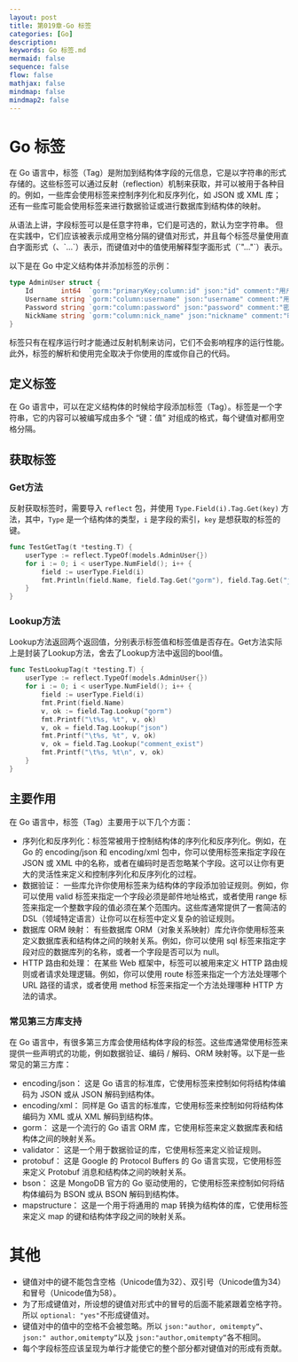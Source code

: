 ```yaml
---
layout: post
title: 第019章-Go 标签
categories: [Go]
description: 
keywords: Go 标签.md
mermaid: false
sequence: false
flow: false
mathjax: false
mindmap: false
mindmap2: false
---
```

# Go 标签

在 Go 语言中，标签（Tag）是附加到结构体字段的元信息，它是以字符串的形式存储的。这些标签可以通过反射（reflection）机制来获取，并可以被用于各种目的。例如，一些库会使用标签来控制序列化和反序列化，如 JSON 或 XML 库；还有一些库可能会使用标签来进行数据验证或进行数据库到结构体的映射。

从语法上讲，字段标签可以是任意字符串，它们是可选的，默认为空字符串。 但在实践中，它们应该被表示成用空格分隔的键值对形式，并且每个标签尽量使用直白字面形式（、\`...\`）表示，而键值对中的值使用解释型字面形式（\`"..."\`）表示。 

以下是在 Go 中定义结构体并添加标签的示例：

```go
type AdminUser struct {
	Id       int64  `gorm:"primaryKey;column:id" json:"id" comment:"用户ID"`
	Username string `gorm:"column:username" json:"username" comment:"用户名"`
	Password string `gorm:"column:password" json:"password" comment:"密码"`
	NickName string `gorm:"column:nick_name" json:"nickname" comment:"昵称"`
}
```



标签只有在程序运行时才能通过反射机制来访问，它们不会影响程序的运行性能。此外，标签的解析和使用完全取决于你使用的库或你自己的代码。



## 定义标签

在 Go 语言中，可以在定义结构体的时候给字段添加标签（Tag）。标签是一个字符串，它的内容可以被编写成由多个 “键：值” 对组成的格式，每个键值对都用空格分隔。



## 获取标签

### Get方法

反射获取标签时，需要导入 `reflect` 包，并使用 `Type.Field(i).Tag.Get(key)` 方法，其中，`Type` 是一个结构体的类型，`i` 是字段的索引，`key` 是想获取的标签的键。

```go
func TestGetTag(t *testing.T) {
	userType := reflect.TypeOf(models.AdminUser{})
	for i := 0; i < userType.NumField(); i++ {
		field := userType.Field(i)
		fmt.Println(field.Name, field.Tag.Get("gorm"), field.Tag.Get("json"), field.Tag.Get("comment"))
	}
}
```



### Lookup方法

Lookup方法返回两个返回值，分别表示标签值和标签值是否存在。Get方法实际上是封装了Lookup方法，舍去了Lookup方法中返回的bool值。

```go
func TestLookupTag(t *testing.T) {
	userType := reflect.TypeOf(models.AdminUser{})
	for i := 0; i < userType.NumField(); i++ {
		field := userType.Field(i)
		fmt.Print(field.Name)
		v, ok := field.Tag.Lookup("gorm")
		fmt.Printf("\t%s, %t", v, ok)
		v, ok = field.Tag.Lookup("json")
		fmt.Printf("\t%s, %t", v, ok)
		v, ok = field.Tag.Lookup("comment_exist")
		fmt.Printf("\t%s, %t\n", v, ok)
	}
}
```



## 主要作用

在 Go 语言中，标签（Tag）主要用于以下几个方面：

- 序列化和反序列化：标签常被用于控制结构体的序列化和反序列化。例如，在 Go 的 encoding/json 和 encoding/xml 包中，你可以使用标签来指定字段在 JSON 或 XML 中的名称，或者在编码时是否忽略某个字段。这可以让你有更大的灵活性来定义和控制序列化和反序列化的过程。
- 数据验证： 一些库允许你使用标签来为结构体的字段添加验证规则。例如，你可以使用 valid 标签来指定一个字段必须是邮件地址格式，或者使用 range 标签来指定一个整数字段的值必须在某个范围内。这些库通常提供了一套简洁的 DSL（领域特定语言）让你可以在标签中定义复杂的验证规则。
- 数据库 ORM 映射： 有些数据库 ORM（对象关系映射）库允许你使用标签来定义数据库表和结构体之间的映射关系。例如，你可以使用 sql 标签来指定字段对应的数据库列的名称，或者一个字段是否可以为 null。
- HTTP 路由和处理： 在某些 Web 框架中，标签可以被用来定义 HTTP 路由规则或者请求处理逻辑。例如，你可以使用 route 标签来指定一个方法处理哪个 URL 路径的请求，或者使用 method 标签来指定一个方法处理哪种 HTTP 方法的请求。



### 常见第三方库支持

在 Go 语言中，有很多第三方库会使用结构体字段的标签。这些库通常使用标签来提供一些声明式的功能，例如数据验证、编码 / 解码、ORM 映射等。以下是一些常见的第三方库：

- encoding/json： 这是 Go 语言的标准库，它使用标签来控制如何将结构体编码为 JSON 或从 JSON 解码到结构体。
- encoding/xml： 同样是 Go 语言的标准库，它使用标签来控制如何将结构体编码为 XML 或从 XML 解码到结构体。
- gorm： 这是一个流行的 Go 语言 ORM 库，它使用标签来定义数据库表和结构体之间的映射关系。
- validator： 这是一个用于数据验证的库，它使用标签来定义验证规则。
- protobuf： 这是 Google 的 Protocol Buffers 的 Go 语言实现，它使用标签来定义 Protobuf 消息和结构体之间的映射关系。
- bson： 这是 MongoDB 官方的 Go 驱动使用的，它使用标签来控制如何将结构体编码为 BSON 或从 BSON 解码到结构体。
- mapstructure： 这是一个用于将通用的 map 转换为结构体的库，它使用标签来定义 map 的键和结构体字段之间的映射关系。



# 其他

- 键值对中的键不能包含空格（Unicode值为32）、双引号（Unicode值为34）和冒号（Unicode值为58）。
- 为了形成键值对，所设想的键值对形式中的冒号的后面不能紧跟着空格字符。所以
  ``optional: "yes"``不形成键值对。
- 键值对中的值中的空格不会被忽略。所以
  ``json:"author, omitempty“``、
  ``json:" author,omitempty“``以及
  ``json:"author,omitempty“``各不相同。
- 每个字段标签应该呈现为单行才能使它的整个部分都对键值对的形成有贡献。